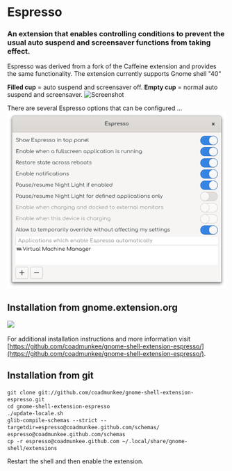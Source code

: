 # Espresso
### An extension that enables controlling conditions to prevent the usual auto suspend and screensaver functions from taking effect.
Espresso was derived from a fork of the Caffeine extension and provides the same functionality. The extension currently supports Gnome shell "40"

<b>Filled cup</b> = auto suspend and screensaver off. <b>Empty cup</b> = normal auto suspend and screensaver. 
![Screenshot](https://github.com/coadmunkee/gnome-shell-extension-espresso/raw/master/screenshot.png)

There are several Espresso options that can be configured ... 
![Preferences](https://github.com/coadmunkee/gnome-shell-extension-espresso/raw/master/screenshot-prefs.png)


## Installation from gnome.extension.org
[<img src="https://github.com/coadmunkee/gnome-shell-extension-espresso/raw/master/ego.png" height="100">](https://extensions.gnome.org/extension/4135/espresso)


For additional installation instructions and more information visit [https://github.com/coadmunkee/gnome-shell-extension-espresso/](https://github.com/coadmunkee/gnome-shell-extension-espresso/).


## Installation from git
    git clone git://github.com/coadmunkee/gnome-shell-extension-espresso.git
    cd gnome-shell-extension-espresso
    ./update-locale.sh
    glib-compile-schemas --strict --targetdir=espresso@coadmunkee.github.com/schemas/ espresso@coadmunkee.github.com/schemas
    cp -r espresso@coadmunkee.github.com ~/.local/share/gnome-shell/extensions

Restart the shell and then enable the extension.
